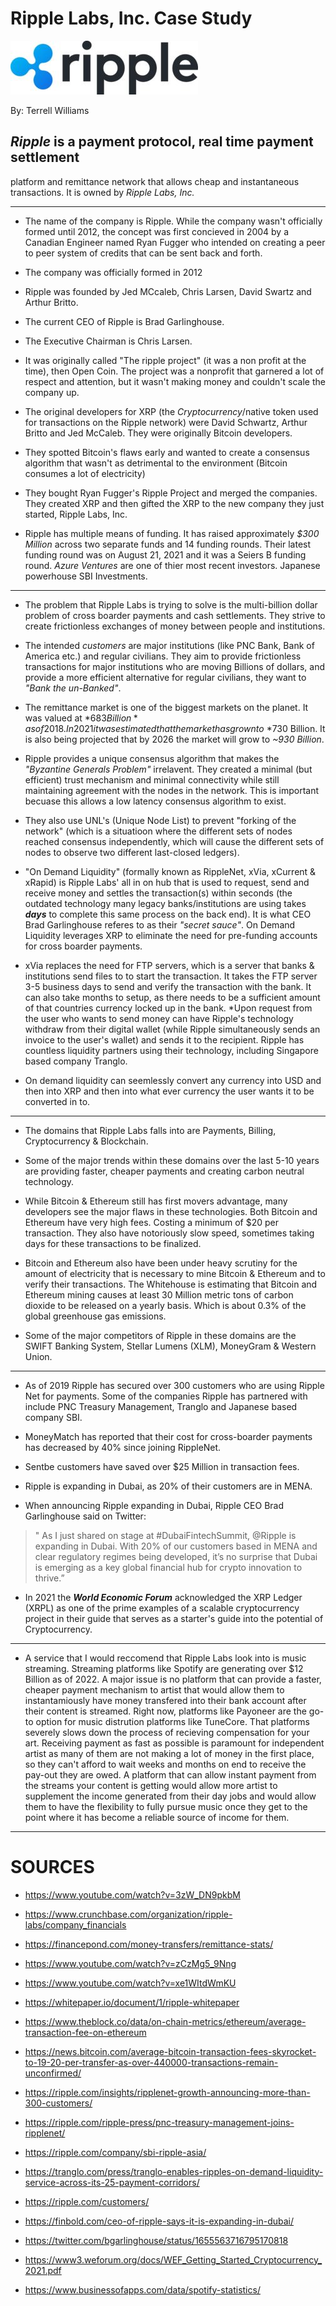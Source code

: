 # **Ripple Labs, Inc. Case Study**  
![ripple-logo-300x86.jpg](ripple-logo-300x86.jpg) 


By: Terrell Williams
## ***Ripple*** is a payment protocol, real time payment settlement
platform and remittance network that allows cheap and instantaneous transactions. 
It is owned by *Ripple Labs, Inc.*

---


*  The name of the company is Ripple. While the company wasn't 
officially formed until 2012, the concept was first concieved in 2004 by a 
Canadian Engineer named Ryan Fugger who intended on creating a peer to peer system 
of credits that can be sent back and forth. 

* The company was officially formed in 2012

* Ripple was founded by Jed MCcaleb, Chris Larsen, David Swartz and Arthur Britto.

* The current CEO of Ripple is Brad Garlinghouse.

* The Executive Chairman is Chris Larsen.

* It was originally called "The ripple project" (it was a non profit at the time), then Open Coin. The project was a nonprofit that garnered a lot of respect and attention, but it wasn't making money and couldn't scale the company up.

* The original developers for XRP (the *Cryptocurrency*/native token used for transactions on the Ripple network) were David Schwartz, Arthur Britto and Jed McCaleb. They were originally Bitcoin developers.

* They spotted Bitcoin's flaws early and wanted to create a consensus algorithm that wasn't as detrimental to the environment (Bitcoin consumes a lot of electricity)

* They bought Ryan Fugger's Ripple Project and merged the companies. They created XRP and then gifted the XRP to the new company they just started, Ripple Labs, Inc.

* Ripple has multiple means of funding. It has raised approximately *$300 Million* across two separate funds and 14 funding rounds. Their latest funding round was on August 21, 2021 and it was a Seiers B funding round. *Azure Ventures* are one of thier most recent investors. Japanese powerhouse SBI Investments. 

---

* The problem that Ripple Labs is trying to solve is the multi-billion dollar problem of cross boarder payments and 
cash settlements. They strive to create frictionless exchanges of money between people and institutions.
* The intended *customers* are major institutions (like PNC Bank, Bank of America etc.) and regular civilians. They aim to provide frictionless transactions for major institutions who are moving Billions of dollars, and provide a more efficient alternative for regular civilians, they want to *"Bank the un-Banked"*. 


* The remittance market is one of the biggest markets on the planet. It was valued at *$683 Billion* as of 2018. In 2021 it was estimated that the market has grown to ~*$730 Billion. It is also being projected that by 2026 the market will grow to *~930 Billion*.

* Ripple provides a unique consensus algorithm that makes the *"Byzantine Generals Problem"* irrelavent. They created a minimal (but efficient) trust mechanism and minimal connectivity while still maintaining agreement with the nodes in the network. This is important becuase this allows a low latency consensus algorithm to exist. 
* They also use UNL's (Unique Node List) to prevent "forking of the network" (which is a situatioon where the different sets of nodes reached consensus independently, which will cause the different sets of nodes to observe two different last-closed ledgers).
* "On Demand Liquidity" (formally known as RippleNet, xVia, xCurrent & xRapid) is Ripple Labs' all in on hub that is used to request, send and receive money and settles the transaction(s) within seconds (the outdated technology many legacy banks/institutions are using takes ***days*** to complete this same process on the back end). It is what CEO Brad Garlinghouse referes to as their *"secret sauce"*. On Demand Liquidity leverages XRP to eliminate the need for pre-funding accounts for cross boarder payments.
* xVia replaces the need for FTP servers, which is a server that banks & institutions send files to to start the transaction. It takes the FTP server 3-5 business days to send and verify the transaction with the bank. It can also take months to  setup, as there needs to be a sufficient amount of that countries currency locked up in the bank.
*Upon request from the user who wants to send money can have Ripple's technology withdraw from their digital wallet (while Ripple simultaneously sends an invoice to the user's wallet) and sends it to the recipient. Ripple has countless liquidity partners using their technology, including Singapore based company Tranglo.
* On demand liquidity can seemlessly convert any currency into USD and then into XRP and then into what ever currency the user wants it to be converted in to.
 
 ---

 * The domains that Ripple Labs falls into are Payments, Billing, Cryptocurrency & Blockchain. 

 * Some of the major trends within these domains over the last 5-10 years are providing faster, cheaper payments and creating carbon neutral technology.

*  While Bitcoin & Ethereum still has first movers advantage, many developers see the major flaws in these technologies. Both Bitcoin and Ethereum have very high fees. Costing a minimum of $20 per transaction. They also have notoriously slow speed, sometimes taking days for these transactions to be finalized. 

* Bitcoin and Ethereum also have been under heavy scrutiny for the amount of electricity that is necessary to mine Bitcoin & Ethereum and to verify their transactions. The Whitehouse is estimating that Bitcoin and Ethereum mining causes at least 30 Million metric tons of carbon dioxide to be released on a yearly basis. 
Which is about 0.3% of the global greenhouse gas emissions. 

* Some of the major competitors of Ripple in these domains are the SWIFT Banking System, Stellar Lumens (XLM), MoneyGram & Western Union.

---

* As of 2019 Ripple has secured over 300 customers who are using Ripple Net for payments. Some of the companies Ripple has partnered with include PNC Treasury Management, Tranglo and Japanese based company SBI. 

* MoneyMatch has reported that their cost for cross-boarder payments has decreased by 40% since joining RippleNet. 

* Sentbe customers have saved over $25 Million in transaction fees. 

* Ripple is expanding in Dubai, as 20% of their customers are in MENA. 
* When announcing Ripple expanding in Dubai, Ripple CEO Brad Garlinghouse said on Twitter:

>" As I just shared on stage at #DubaiFintechSummit, 
@Ripple is expanding in Dubai. With 20% of our customers based in MENA and clear regulatory regimes being developed, it’s no surprise that Dubai is emerging as a key global financial hub for crypto innovation to thrive.”



* In 2021 the ***World Economic Forum*** acknowledged the XRP Ledger (XRPL) as one of the prime examples of a scalable cryptocurrency project in their guide that serves as a starter's guide into the potential of Cryptocurrency. 

---

*   A service that I would reccomend that Ripple Labs look into is music streaming. 
Streaming platforms like Spotify are generating over $12 Billion as of 2022. A major issue is no platform that can provide a faster, cheaper payment mechanism to artist that would allow them to instantamiously have money transfered into their bank account after their content is streamed. Right now, platforms like Payoneer are the go-to option for music distrution platforms like TuneCore. That platforms severely slows down the process of recieving compensation for your art. Receiving payment as fast as possible is paramount for independent artist as many of them are not making a lot of money in the first place, so they can't afford to wait weeks and months on end to receive the pay-out they are owed. A platform that can allow instant payment from the streams your content is getting would allow more artist to supplement the income generated from their day jobs and would allow them to have the flexibility to 
fully pursue music once they get to the point where it has become a reliable source of income for them. 

---

# **SOURCES**

* https://www.youtube.com/watch?v=3zW_DN9pkbM 

* https://www.crunchbase.com/organization/ripple-labs/company_financials 

* https://financepond.com/money-transfers/remittance-stats/ 

* https://www.youtube.com/watch?v=zCzMg5_9Nng 

* https://www.youtube.com/watch?v=xe1WItdWmKU 

* https://whitepaper.io/document/1/ripple-whitepaper 

* https://www.theblock.co/data/on-chain-metrics/ethereum/average-transaction-fee-on-ethereum 

* https://news.bitcoin.com/average-bitcoin-transaction-fees-skyrocket-to-19-20-per-transfer-as-over-440000-transactions-remain-unconfirmed/

* https://ripple.com/insights/ripplenet-growth-announcing-more-than-300-customers/ 

* https://ripple.com/ripple-press/pnc-treasury-management-joins-ripplenet/ 

* https://ripple.com/company/sbi-ripple-asia/ 

* https://tranglo.com/press/tranglo-enables-ripples-on-demand-liquidity-service-across-its-25-payment-corridors/ 

* https://ripple.com/customers/ 

* https://finbold.com/ceo-of-ripple-says-it-is-expanding-in-dubai/

* https://twitter.com/bgarlinghouse/status/1655563716795170818

* https://www3.weforum.org/docs/WEF_Getting_Started_Cryptocurrency_2021.pdf

* https://www.businessofapps.com/data/spotify-statistics/ 




